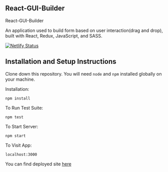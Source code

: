 ## React-GUI-Builder

React-GUI-Builder 

An application used to build form  based on user interaction(drag and drop), built with React, Redux, JavaScript, and SASS.

[![Netlify Status](https://api.netlify.com/api/v1/badges/6f4ba8b4-fdee-4ef8-9183-af80a710fe4c/deploy-status)](https://app.netlify.com/sites/react-gui-builder/deploys)

## Installation and Setup Instructions

Clone down this repository. You will need `node` and `npm` installed globally on your machine.  

Installation:

`npm install`  

To Run Test Suite:  

`npm test`  

To Start Server:

`npm start`  

To Visit App:

`localhost:3000` 

You can find deployed site [here](https://react-gui-builder.netlify.com)